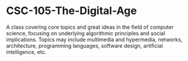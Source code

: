 # CSC-105-The-Digital-Age
A class covering core topics and great ideas in the field of computer science, focusing on underlying algorithmic principles and social implications. Topics may include multimedia and hypermedia, networks, architecture, programming languages, software design, artificial intelligence, etc.
